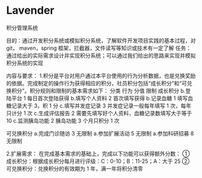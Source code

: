 # Lavender

积分管理系统

目的：通过开发积分系统或模拟积分系统，了解软件开发项目实践的基本过程，对 git， maven，spring 框架，拦截器，文件读写等知识或技术有一定了解
任务：通过给出的实际需求设计并实现积分系统；可以通过我们给出的思路来实现并模拟积分系统的实现


内容与要求：
1.积分是平台对用户通过本平台使用的行为分析数据，也是兑换奖励的依据。完成制定的操作行为获得相应的积分，社员积分包括“成长积分”和“可兑换积分”。积分规则和限制的基本需求如下：
分类	    行为	          分值	         限制
成长积分  b.登陆平台	     1	           每日首次登陆获得
	        b.填写个人资料	 2	           首次填写获得
	        b.记录血糖	     1	           填写血糖记录大于 3，积 1 分
	        c.填写并发症记录	3	            并发症记录一般每年填写 1 次，每年只计分 1 次
	        c.生成评估报告	 2	           需要先填写好个人资料，血糖记录数填写大于等于 10
	        c.监测胰岛功能	 2	           胰岛功能 3 个月只积分 1 次

可兑换积分	a.完成门诊随访	 3	          无限制
	        a.参加扩展活动	 5	           无限制
	        a.参加科研招募	 8	           无限制

2.扩展需求：
在完成基本需求的基础上，完成以下功能可以获得额外分数：
① 成长积分：根据成长积分每月进行评级：C：0-10；B：11-25；A：大于 25
② 可兑换积分：兑换积分的有效期为 1 年，满一年将积分清零
